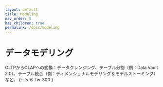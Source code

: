 ```yaml
---
layout: default
title: Modeling
nav_order: 5
has_children: true
permalink: /docs/modeling
---
```


# データモデリング

OLTPからOLAPへの変換：データクレンジング、テーブル分割（例：Data Vault 2.0）、テーブル統合（例：ディメンショナルモデリング＆モデルストーミング）など。
{: .fs-6 .fw-300 }
